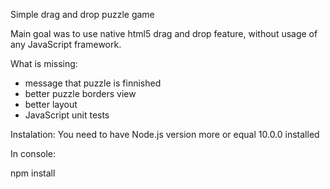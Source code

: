 Simple drag and drop puzzle game

Main goal was to use native html5 drag and drop feature, without usage of any JavaScript framework.

What is missing:
- message that puzzle is finnished
- better puzzle borders view
- better layout
- JavaScript unit tests

Instalation:
You need to have Node.js version more or equal 10.0.0 installed

In console:

npm install